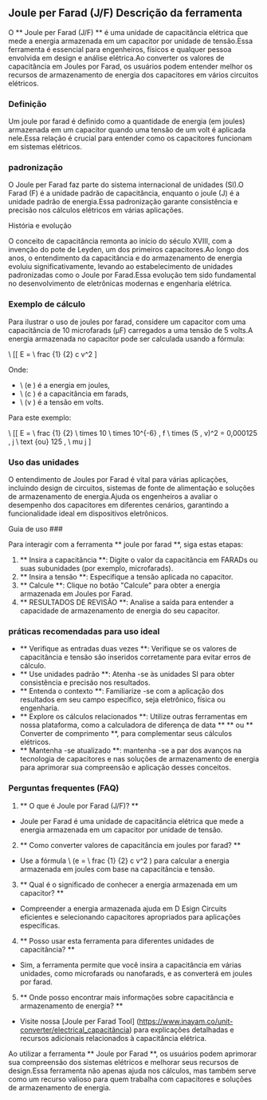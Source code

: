 ## Joule per Farad (J/F) Descrição da ferramenta

O ** Joule per Farad (J/F) ** é uma unidade de capacitância elétrica que mede a energia armazenada em um capacitor por unidade de tensão.Essa ferramenta é essencial para engenheiros, físicos e qualquer pessoa envolvida em design e análise elétrica.Ao converter os valores de capacitância em Joules por Farad, os usuários podem entender melhor os recursos de armazenamento de energia dos capacitores em vários circuitos elétricos.

### Definição

Um joule por farad é definido como a quantidade de energia (em joules) armazenada em um capacitor quando uma tensão de um volt é aplicada nele.Essa relação é crucial para entender como os capacitores funcionam em sistemas elétricos.

### padronização

O Joule per Farad faz parte do sistema internacional de unidades (SI).O Farad (F) é a unidade padrão de capacitância, enquanto o joule (J) é a unidade padrão de energia.Essa padronização garante consistência e precisão nos cálculos elétricos em várias aplicações.

História e evolução

O conceito de capacitância remonta ao início do século XVIII, com a invenção do pote de Leyden, um dos primeiros capacitores.Ao longo dos anos, o entendimento da capacitância e do armazenamento de energia evoluiu significativamente, levando ao estabelecimento de unidades padronizadas como o Joule por Farad.Essa evolução tem sido fundamental no desenvolvimento de eletrônicas modernas e engenharia elétrica.

### Exemplo de cálculo

Para ilustrar o uso de joules por farad, considere um capacitor com uma capacitância de 10 microfarads (µF) carregados a uma tensão de 5 volts.A energia armazenada no capacitor pode ser calculada usando a fórmula:

\ [[
E = \ frac {1} {2} c v^2
\]

Onde:
- \ (e \) é a energia em joules,
- \ (c \) é a capacitância em farads,
- \ (v \) é a tensão em volts.

Para este exemplo:

\ [[
E = \ frac {1} {2} \ times 10 \ times 10^{-6} \, f \ times (5 \, v)^2 = 0,000125 \, j \ text {ou} 125 \, \ mu j
\]

### Uso das unidades

O entendimento de Joules por Farad é vital para várias aplicações, incluindo design de circuitos, sistemas de fonte de alimentação e soluções de armazenamento de energia.Ajuda os engenheiros a avaliar o desempenho dos capacitores em diferentes cenários, garantindo a funcionalidade ideal em dispositivos eletrônicos.

Guia de uso ###

Para interagir com a ferramenta ** joule por farad **, siga estas etapas:

1. ** Insira a capacitância **: Digite o valor da capacitância em FARADs ou suas subunidades (por exemplo, microfarads).
2. ** Insira a tensão **: Especifique a tensão aplicada no capacitor.
3. ** Calcule **: Clique no botão "Calcule" para obter a energia armazenada em Joules por Farad.
4. ** RESULTADOS DE REVISÃO **: Analise a saída para entender a capacidade de armazenamento de energia do seu capacitor.

### práticas recomendadas para uso ideal

- ** Verifique as entradas duas vezes **: Verifique se os valores de capacitância e tensão são inseridos corretamente para evitar erros de cálculo.
- ** Use unidades padrão **: Atenha -se às unidades SI para obter consistência e precisão nos resultados.
- ** Entenda o contexto **: Familiarize -se com a aplicação dos resultados em seu campo específico, seja eletrônico, física ou engenharia.
- ** Explore os cálculos relacionados **: Utilize outras ferramentas em nossa plataforma, como a calculadora de diferença de data ** ** ou ** Converter de comprimento **, para complementar seus cálculos elétricos.
- ** Mantenha -se atualizado **: mantenha -se a par dos avanços na tecnologia de capacitores e nas soluções de armazenamento de energia para aprimorar sua compreensão e aplicação desses conceitos.

### Perguntas frequentes (FAQ)

1. ** O que é Joule por Farad (J/F)? **
- Joule per Farad é uma unidade de capacitância elétrica que mede a energia armazenada em um capacitor por unidade de tensão.

2. ** Como converter valores de capacitância em joules por farad? **
- Use a fórmula \ (e = \ frac {1} {2} c v^2 \) para calcular a energia armazenada em joules com base na capacitância e tensão.

3. ** Qual é o significado de conhecer a energia armazenada em um capacitor? **
- Compreender a energia armazenada ajuda em D Esign Circuits eficientes e selecionando capacitores apropriados para aplicações específicas.

4. ** Posso usar esta ferramenta para diferentes unidades de capacitância? **
- Sim, a ferramenta permite que você insira a capacitância em várias unidades, como microfarads ou nanofarads, e as converterá em joules por farad.

5. ** Onde posso encontrar mais informações sobre capacitância e armazenamento de energia? **
- Visite nossa [Joule per Farad Tool] (https://www.inayam.co/unit-converter/electrical_capacitância) para explicações detalhadas e recursos adicionais relacionados à capacitância elétrica.

Ao utilizar a ferramenta ** Joule por Farad **, os usuários podem aprimorar sua compreensão dos sistemas elétricos e melhorar seus recursos de design.Essa ferramenta não apenas ajuda nos cálculos, mas também serve como um recurso valioso para quem trabalha com capacitores e soluções de armazenamento de energia.